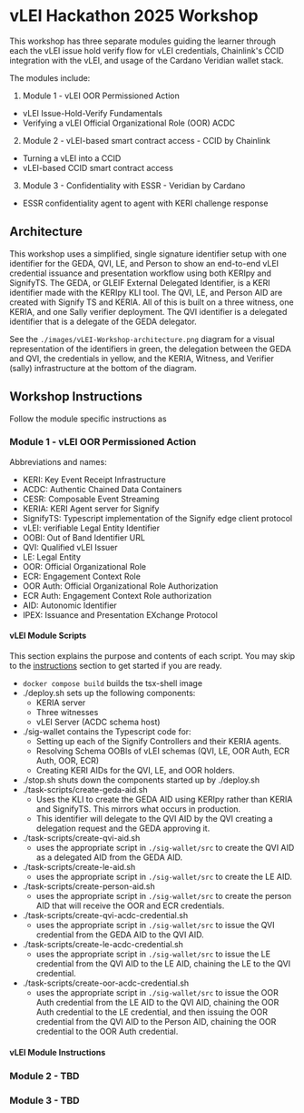 # vLEI Hackathon 2025 Workshop

This workshop has three separate modules guiding the learner through each the vLEI issue hold verify flow for vLEI credentials, Chainlink's CCID integration with the vLEI, and usage of the Cardano Veridian wallet stack.

The modules include:

1. Module 1 - vLEI OOR Permissioned Action
  - vLEI Issue-Hold-Verify Fundamentals
  - Verifying a vLEI Official Organizational Role (OOR) ACDC
2. Module 2 - vLEI-based smart contract access - CCID by Chainlink
  - Turning a vLEI into a CCID
  - vLEI-based CCID smart contract access
3. Module 3 - Confidentiality with ESSR - Veridian by Cardano
  - ESSR confidentiality agent to agent with KERI challenge response

## Architecture

This workshop uses a simplified, single signature identifier setup with one identifier for the GEDA, QVI, LE, and Person to show an end-to-end vLEI credential issuance and presentation workflow using both KERIpy and SignifyTS. The GEDA, or GLEIF External Delegated Identifier, is a KERI identifier made with the KERIpy KLI tool. The QVI, LE, and Person AID are created with Signify TS and KERIA. All of this is built on a three witness, one KERIA, and one Sally verifier deployment. The QVI identifier is a delegated identifier that is a delegate of the GEDA delegator.

See the `./images/vLEI-Workshop-architecture.png` diagram for a visual representation of the identifiers in green, the delegation between the GEDA and QVI, the credentials in yellow, and the KERIA, Witness, and Verifier (sally) infrastructure at the bottom of the diagram.

## Workshop Instructions

Follow the module specific instructions as

### Module 1 - vLEI OOR Permissioned Action

Abbreviations and names:
- KERI: Key Event Receipt Infrastructure
- ACDC: Authentic Chained Data Containers
- CESR: Composable Event Streaming
- KERIA: KERI Agent server for Signify
- SignifyTS: Typescript implementation of the Signify edge client protocol
- vLEI: verifiable Legal Entity Identifier
- OOBI: Out of Band Identifier URL
- QVI: Qualified vLEI Issuer
- LE: Legal Entity
- OOR: Official Organizational Role
- ECR: Engagement Context Role
- OOR Auth: Official Organizational Role Authorization
- ECR Auth: Engagement Context Role authorization
- AID: Autonomic Identifier
- IPEX: Issuance and Presentation EXchange Protocol

#### vLEI Module Scripts

This section explains the purpose and contents of each script. You may skip to the [instructions](#instructions) section to get started if you are ready.

- `docker compose build` builds the tsx-shell image
- ./deploy.sh sets up the following components:
  - KERIA server
  - Three witnesses
  - vLEI Server (ACDC schema host)
- ./sig-wallet contains the Typescript code for:
  - Setting up each of the Signify Controllers and their KERIA agents.
  - Resolving Schema OOBIs of vLEI schemas (QVI, LE, OOR Auth, ECR Auth, OOR, ECR)
  - Creating KERI AIDs for the QVI, LE, and OOR holders.
- ./stop.sh shuts down the components started up by ./deploy.sh  
- ./task-scripts/create-geda-aid.sh
  - Uses the KLI to create the GEDA AID using KERIpy rather than KERIA and SignifyTS. This mirrors what occurs in production.
  - This identifier will delegate to the QVI AID by the QVI creating a delegation request and the GEDA approving it.
- ./task-scripts/create-qvi-aid.sh
  - uses the appropriate script in `./sig-wallet/src` to create the QVI AID as a delegated AID from the GEDA AID.
- ./task-scripts/create-le-aid.sh
  - uses the appropriate script in `./sig-wallet/src` to create the LE AID.
- ./task-scripts/create-person-aid.sh
  - uses the appropriate script in `./sig-wallet/src` to create the person AID that will receive the OOR and ECR credentials.
- ./task-scripts/create-qvi-acdc-credential.sh  
  - uses the appropriate script in `./sig-wallet/src` to issue the QVI credential from the GEDA AID to the QVI AID.
- ./task-scripts/create-le-acdc-credential.sh
  - uses the appropriate script in `./sig-wallet/src` to issue the LE credential from the QVI AID to the LE AID, chaining the LE to the QVI credential.
- ./task-scripts/create-oor-acdc-credential.sh
  - uses the appropriate script in `./sig-wallet/src` to issue the OOR Auth credential from the LE AID to the QVI AID, chaining the OOR Auth credential to the LE credential, and then issuing the OOR credential from the QVI AID to the Person AID, chaining the OOR credential to the OOR Auth credential.


#### vLEI Module Instructions



### Module 2 - TBD

### Module 3 - TBD